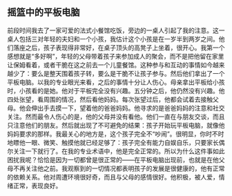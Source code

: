## 摇篮中的平板电脑

前段时间我去了一家可爱的法式小餐馆吃饭，旁边的一桌人引起了我的注意。这一桌人包括三对年轻的夫妇和一个小孩，我估计这个小孩是在一岁半到两岁之间。他们落座之后，孩子表现得非常好，在桌子顶头的高凳子上坐着，很开心。我第一个感想就是“多好啊”，年轻的父母带着孩子来参加成人的聚会，而不是把他留在家里让保姆看着，或者干脆在这之前去一个儿童餐馆。这种参与和互动的事情如今越来越少了：要么是整天围着孩子转，要么是干脆不让孩子参与。然后他们拿出了一个平板电脑。以我的专业眼光来看，之后的事情十分让人伤心。母亲拿出平板给小孩时，小孩看的是她。他对于平板完全没有兴趣。五分钟之后，他仍然没有兴趣。他四处张望，看周围的情况，然后看他妈妈。每次张望过后，他都会试着去接触父母。他会伸出手去摸一下，望着他的爸爸妈妈。他寻求的是爸爸妈妈的注意和社交关注。然而最令人伤心的是，他的父母并没有看他。他们一直在与朋友交谈，而且只注意他们的朋友。然后就出现了不可避免的结果：孩子开始玩平板电脑，就像他妈妈要求的那样。我最关心的地方是，这个孩子完全不“吵闹”。很明显，你时不时地瞟他一眼、微笑、触摸他就已经足够了：孩子完全有能力自娱自乐，只要家长偶尔关注一下就行了。在我的专业术语中，他是完全正常的。所以为什么这件事如此困扰我呢？恰恰是因为一切都曾是很正常的——在平板电脑出现前，也就是在他父母不再关注他之前。我观察到的一切情况都表明孩子的发展是很健康的，他有正常的依赖关系。他对周遭环境很好奇，而且与父母的感情很好。他积极，被人爱，情绪正常，表现良好。<span id="part0077.html"></span>